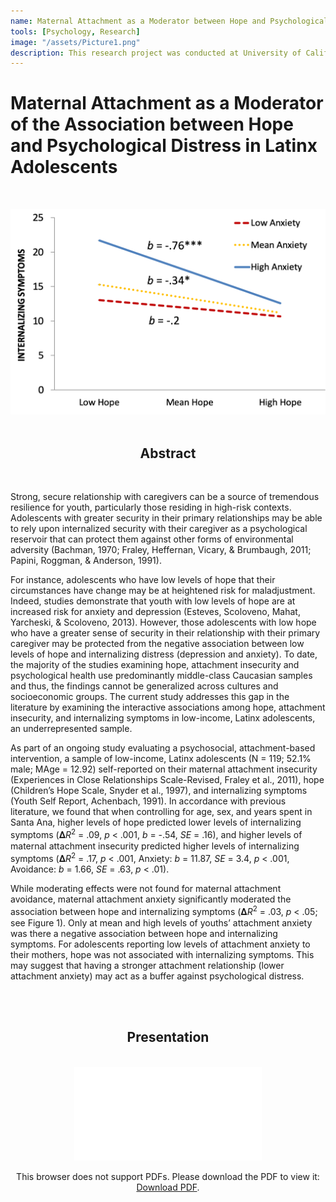 ```yaml
---
name: Maternal Attachment as a Moderator between Hope and Psychological Distress
tools: [Psychology, Research]
image: "/assets/Picture1.png"
description: This research project was conducted at University of California, Irvine and examined the moderating role of maternal attachment between hope and psychological distress among Latinx adolescents in Southern California.
---
```


# Maternal Attachment as a Moderator of the Association between Hope and Psychological Distress in Latinx Adolescents

<br>

![Results](/assets/Picture1.png)
<br>
<br>

<center> <h2>Abstract</h2> </center>
<br>

Strong, secure relationship with caregivers can be a source of tremendous resilience for youth, particularly those residing in high-risk contexts. Adolescents with greater security in their primary relationships may be able to rely upon internalized security with their caregiver as a psychological reservoir that can protect them against other forms of environmental adversity (Bachman, 1970; Fraley, Heffernan, Vicary, & Brumbaugh, 2011; Papini, Roggman, & Anderson, 1991). 

For instance, adolescents who have low levels of hope that their circumstances have change may be at heightened risk for maladjustment. Indeed, studies demonstrate that youth with low levels of hope are at increased risk for anxiety and depression (Esteves, Scoloveno, Mahat, Yarcheski, & Scoloveno, 2013). However, those adolescents with low hope who have a greater sense of security in their relationship with their primary caregiver may be protected from the negative association between low levels of hope and internalizing distress (depression and anxiety). To date, the majority of the studies examining hope, attachment insecurity and psychological health use predominantly middle-class Caucasian samples and thus, the findings cannot be generalized across cultures and socioeconomic groups. The current study addresses this gap in the literature by examining the interactive associations among hope, attachment insecurity, and internalizing symptoms in low-income, Latinx adolescents, an underrepresented sample. 

As part of an ongoing study evaluating a psychosocial, attachment-based intervention, a sample of low-income, Latinx adolescents (N = 119; 52.1% male; MAge = 12.92) self-reported on their maternal attachment insecurity (Experiences in Close Relationships Scale-Revised, Fraley et al., 2011), hope (Children’s Hope Scale, Snyder et al., 1997), and internalizing symptoms (Youth Self Report, Achenbach, 1991). In accordance with previous literature, we found that when controlling for age, sex, and years spent in Santa Ana, higher levels of hope predicted lower levels of internalizing symptoms (𝚫<i>R</i><sup>2</sup> = .09, <i>p</i> < .001, <i>b</i>  = -.54, <i>SE</i> = .16), and higher levels of maternal attachment insecurity predicted higher levels of internalizing symptoms (𝚫<i>R</i><sup>2</sup> = .17, <i>p</i> < .001, Anxiety: <i>b</i>  = 11.87, <i>SE</i> = 3.4,  <i>p</i> < .001, Avoidance: <i>b</i>  = 1.66, <i>SE</i> = .63, <i>p</i> < .01). 

While moderating effects were not found for maternal attachment avoidance, maternal attachment anxiety significantly moderated the association between hope and internalizing symptoms (𝚫<i>R</i><sup>2</sup> = .03, <i>p</i> < .05; see Figure 1). Only at mean and high levels of youths’ attachment anxiety was there a negative association between hope and internalizing symptoms. For adolescents reporting low levels of attachment anxiety to their mothers, hope was not associated with internalizing symptoms. This may suggest that having a stronger attachment relationship (lower attachment anxiety) may act as a buffer against psychological distress.

<br>
<br>

<center> <h2>Presentation</h2> </center>
<br>
<center>
    <object data="/assets/Presentation.pdf" type="application/pdf" width="700px" height="700px">
        <embed src="/assets/Presentation.pdf">
            <p>This browser does not support PDFs. Please download the PDF to view it: <a href="/assets/Presentation.pdf">Download PDF</a>.</p>
        </embed>
    </object>
</center>
<br>
<br>